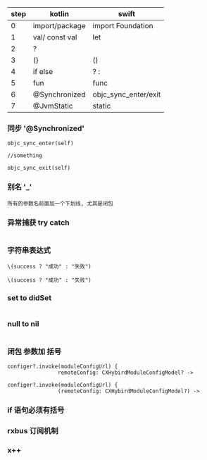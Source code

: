 | step  | kotlin         | swift                | 
| ----- | -----          | -----                | 
|0      |import/package  | import Foundation    |
|1      |val/ const val  | let                  |
|2      |?|              | ??                   |
|3      |\(}             | \()                  |
|4      |if else         | ? :                  |
|5      |fun             | func                 |
|6      |@Synchronized   | objc_sync_enter/exit |
|7      |@JvmStatic      | static               |




### 同步 '@Synchronized'
```
objc_sync_enter(self)

//something
    
objc_sync_exit(self)
```

### 别名 '_'
```
所有的参数名前面加一个下划线, 尤其是闭包
```

### 异常捕获 try catch
```

```

### 字符串表达式
```
\(success ? "成功" : "失败")
```
```
\(success ? "成功" : "失败")
```

### set to didSet
```

```

### null to nil
```

``` 

### 闭包 参数加 括号
```
configer?.invoke(moduleConfigUrl) {
                remoteConfig: CXHybirdModuleConfigModel? ->
```
```
configer?.invoke(moduleConfigUrl) {
                (remoteConfig: CXHybirdModuleConfigModel?) ->
```

### if 语句必须有括号

### rxbus 订阅机制

### x++